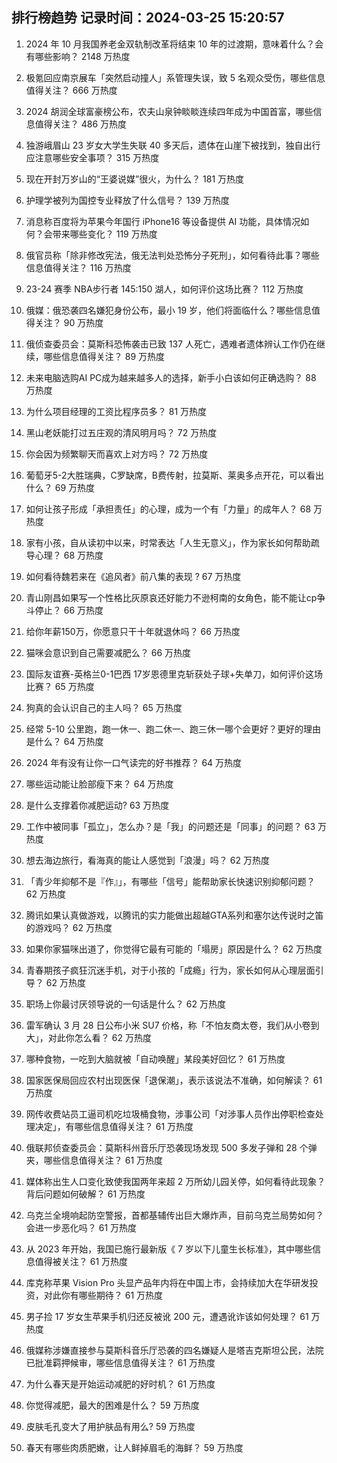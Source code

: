 
## 排行榜趋势 记录时间：2024-03-25 15:20:57
  
  1. 2024 年 10 月我国养老金双轨制改革将结束 10 年的过渡期，意味着什么？会有哪些影响？ 2148 万热度
    
  2. 极氪回应南京展车「突然启动撞人」系管理失误，致 5 名观众受伤，哪些信息值得关注？ 666 万热度
    
  3. 2024 胡润全球富豪榜公布，农夫山泉钟睒睒连续四年成为中国首富，哪些信息值得关注？ 486 万热度
    
  4. 独游峨眉山 23 岁女大学生失联 40 多天后，遗体在山崖下被找到，独自出行应注意哪些安全事项？ 315 万热度
    
  5. 现在开封万岁山的“王婆说媒”很火，为什么？ 181 万热度
    
  6. 护理学被列为国控专业释放了什么信号？ 139 万热度
    
  7. 消息称百度将为苹果今年国行 iPhone16 等设备提供 AI 功能，具体情况如何？会带来哪些变化？ 119 万热度
    
  8. 俄官员称「除非修改宪法，俄无法判处恐怖分子死刑」，如何看待此事？哪些信息值得关注？ 116 万热度
    
  9. 23-24 赛季 NBA步行者 145:150 湖人，如何评价这场比赛？ 112 万热度
    
  10. 俄媒：俄恐袭四名嫌犯身份公布，最小 19 岁，他们将面临什么？哪些信息值得关注？ 90 万热度
    
  11. 俄侦查委员会：莫斯科恐怖袭击已致 137 人死亡，遇难者遗体辨认工作仍在继续，哪些信息值得关注？ 89 万热度
    
  12. 未来电脑选购AI PC成为越来越多人的选择，新手小白该如何正确选购？ 88 万热度
    
  13. 为什么项目经理的工资比程序员多？ 81 万热度
    
  14. 黑山老妖能打过五庄观的清风明月吗？ 72 万热度
    
  15. 你会因为频繁聊天而喜欢上对方吗？ 72 万热度
    
  16. 葡萄牙5-2大胜瑞典，C罗缺席，B费传射，拉莫斯、莱奥多点开花，可以看出什么？ 69 万热度
    
  17. 如何让孩子形成「承担责任」的心理，成为一个有「力量」的成年人？ 68 万热度
    
  18. 家有小孩，自从读初中以来，时常表达「人生无意义」，作为家长如何帮助疏导心理？ 68 万热度
    
  19. 如何看待魏若来在《追风者》前八集的表现 ? 67 万热度
    
  20. 青山刚昌如果写一个性格比灰原哀还好能力不逊柯南的女角色，能不能让cp争斗停止？ 66 万热度
    
  21. 给你年薪150万，你愿意只干十年就退休吗？ 66 万热度
    
  22. 猫咪会意识到自己需要减肥么？ 66 万热度
    
  23. 国际友谊赛-英格兰0-1巴西 17岁恩德里克斩获处子球+失单刀，如何评价这场比赛？ 65 万热度
    
  24. 狗真的会认识自己的主人吗？ 65 万热度
    
  25. 经常 5-10 公里跑，跑一休一、跑二休一、跑三休一哪个会更好？更好的理由是什么？ 64 万热度
    
  26. 2024 年有没有让你一口气读完的好书推荐？ 64 万热度
    
  27. 哪些运动能让脸部瘦下来？ 64 万热度
    
  28. 是什么支撑着你减肥运动? 63 万热度
    
  29. 工作中被同事「孤立」，怎么办？是「我」的问题还是「同事」的问题？ 63 万热度
    
  30. 想去海边旅行，看海真的能让人感觉到「浪漫」吗？ 62 万热度
    
  31. 「青少年抑郁不是『作』」，有哪些「信号」能帮助家长快速识别抑郁问题？ 62 万热度
    
  32. 腾讯如果认真做游戏，以腾讯的实力能做出超越GTA系列和塞尔达传说时之笛的游戏吗？ 62 万热度
    
  33. 如果你家猫咪出道了，你觉得它最有可能的「塌房」原因是什么？ 62 万热度
    
  34. 青春期孩子疯狂沉迷手机，对于小孩的「成瘾」行为，家长如何从心理层面引导？ 62 万热度
    
  35. 职场上你最讨厌领导说的一句话是什么？ 62 万热度
    
  36. 雷军确认 3 月 28 日公布小米 SU7 价格，称「不怕友商太卷，我们从小卷到大」，对此你怎么看？ 62 万热度
    
  37. 哪种食物，一吃到大脑就被「自动唤醒」某段美好回忆？ 61 万热度
    
  38. 国家医保局回应农村出现医保「退保潮」，表示该说法不准确，如何解读？ 61 万热度
    
  39. 网传收费站员工逼司机吃垃圾桶食物，涉事公司「对涉事人员作出停职检查处理决定」，有哪些信息值得关注？ 61 万热度
    
  40. 俄联邦侦查委员会：莫斯科州音乐厅恐袭现场发现 500 多发子弹和 28 个弹夹，哪些信息值得关注？ 61 万热度
    
  41. 媒体称出生人口变化致使我国两年来超 2 万所幼儿园关停，如何看待此现象？背后问题如何破解？ 61 万热度
    
  42. 乌克兰全境响起防空警报，首都基辅传出巨大爆炸声，目前乌克兰局势如何？会进一步恶化吗？ 61 万热度
    
  43. 从 2023 年开始，我国已施行最新版《 7 岁以下儿童生长标准》，其中哪些信息值得被关注？ 61 万热度
    
  44. 库克称苹果 Vision Pro 头显产品年内将在中国上市，会持续加大在华研发投资，对此你有哪些期待？ 61 万热度
    
  45. 男子捡 17 岁女生苹果手机归还反被讹 200 元，遭遇讹诈该如何处理？ 61 万热度
    
  46. 俄媒称涉嫌直接参与莫斯科音乐厅恐袭的四名嫌疑人是塔吉克斯坦公民，法院已批准羁押候审，哪些信息值得关注？ 61 万热度
    
  47. 为什么春天是开始运动减肥的好时机？ 61 万热度
    
  48. 你觉得减肥，最大的困难是什么？ 59 万热度
    
  49. 皮肤毛孔变大了用护肤品有用么? 59 万热度
    
  50. 春天有哪些肉质肥嫩，让人鲜掉眉毛的海鲜？ 59 万热度
    